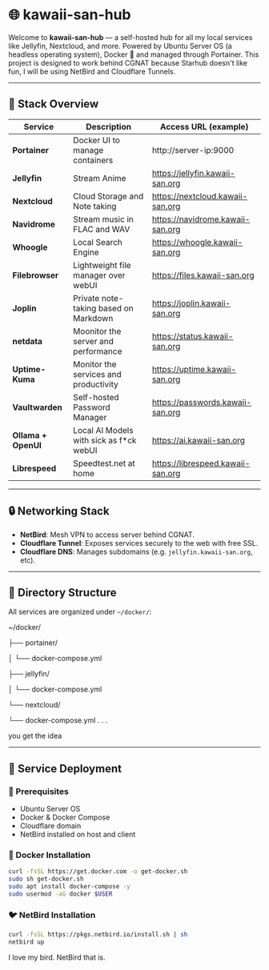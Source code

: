 # 🌐 kawaii-san-hub

Welcome to **kawaii-san-hub** — a self-hosted hub for all my local services like Jellyfin, Nextcloud, and more. Powered by Ubuntu Server OS (a headless operating system), Docker 🐳 and managed through Portainer. This project is designed to work behind CGNAT because Starhub doesn't like fun, I will be using NetBird and Cloudflare Tunnels. 

---

## 🧱 Stack Overview

| Service             | Description                                | Access URL (example)             |
|---------------------|--------------------------------------------|----------------------------------|
| **Portainer**       | Docker UI to manage containers             | http://server-ip:9000            |
| **Jellyfin**        | Stream Anime                               | https://jellyfin.kawaii-san.org  |
| **Nextcloud**       | Cloud Storage and Note taking              | https://nextcloud.kawaii-san.org |
| **Navidrome**       | Stream music in FLAC and WAV               | https://navidrome.kawaii-san.org | 
| **Whoogle**         | Local Search Engine                        | https://whoogle.kawaii-san.org   |
| **Filebrowser**     | Lightweight file manager over webUI        | https://files.kawaii-san.org     |
| **Joplin**          | Private note-taking based on Markdown      | https://joplin.kawaii-san.org    |
| **netdata**         | Moonitor the server and performance        | https://status.kawaii-san.org    |
| **Uptime-Kuma**     | Monitor the services and productivity      | https://uptime.kawaii-san.org    |
| **Vaultwarden**     | Self-hosted Password Manager               | https://passwords.kawaii-san.org |
| **Ollama + OpenUI** | Local AI Models with sick as f*ck webUI    | https://ai.kawaii-san.org        |
| **Librespeed**      | Speedtest.net at home                      | https://librespeed.kawaii-san.org|

---

## 🔒 Networking Stack

- **NetBird**: Mesh VPN to access server behind CGNAT.
- **Cloudflare Tunnel**: Exposes services securely to the web with free SSL.
- **Cloudflare DNS**: Manages subdomains (e.g. `jellyfin.kawaii-san.org`, etc).

---

## 📁 Directory Structure

All services are organized under `~/docker/`:

~/docker/

├── portainer/

│ └── docker-compose.yml

├── jellyfin/

│ └── docker-compose.yml

└── nextcloud/

  └── docker-compose.yml
.
.
.

you get the idea

---

## 🚀 Service Deployment

### 🧰 Prerequisites

- Ubuntu Server OS
- Docker & Docker Compose
- Cloudflare domain
- NetBird installed on host and client

### 🐳 Docker Installation

```bash
curl -fsSL https://get.docker.com -o get-docker.sh
sudo sh get-docker.sh
sudo apt install docker-compose -y
sudo usermod -aG docker $USER
```
### 🐦 NetBird Installation
```bash
curl -fsSL https://pkgs.netbird.io/install.sh | sh
netbird up
```
I love my bird. NetBird that is.
